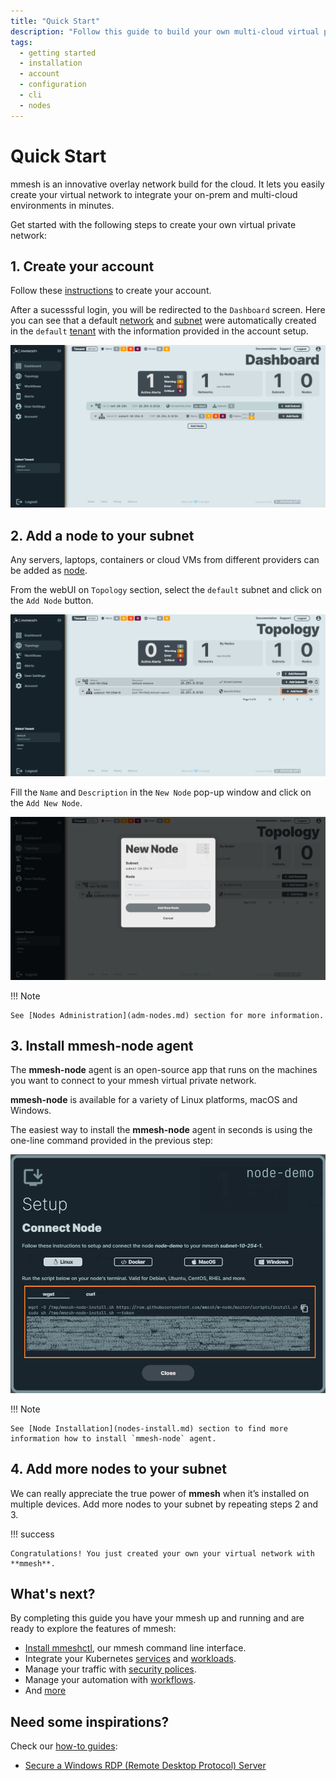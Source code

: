 ```yaml
---
title: "Quick Start"
description: "Follow this guide to build your own multi-cloud virtual private topology and integrate your on-prem and multi-cloud environments in minutes."
tags:
  - getting started
  - installation
  - account
  - configuration
  - cli
  - nodes
---
```


# Quick Start

mmesh is an innovative overlay network build for the cloud. It lets you easily create your virtual network to integrate your on-prem and multi-cloud environments in minutes.

Get started with the following steps to create your own virtual private network:

## 1. Create your account

Follow these [instructions](account.md#create-a-new-account) to create your account.

After a sucesssful login, you will be redirected to the `Dashboard` screen. Here you can see that a default [network](topology.md#network) and [subnet](topology.md#subnet) were automatically created in the `default` [tenant](topology.md#tenant) with the information provided in the account setup.

![Dashboard Screen](assets/images/quickstart/initial-dashboard.png)

## 2. Add a node to your subnet

Any servers, laptops, containers or cloud VMs from different providers can be added as [node](nodes.md). 

From the webUI on `Topology` section, select the `default` subnet and click on the `Add Node` button.

![Add Node](assets/images/quickstart/add-node.png)

Fill the `Name` and `Description` in the `New Node` pop-up window and click on the `Add New Node`.

![New Node](assets/images/quickstart/new-node.png)

!!! Note

    See [Nodes Administration](adm-nodes.md) section for more information.

## 3. Install mmesh-node agent

The **mmesh-node** agent is an open-source app that runs on the machines you want to connect to your mmesh virtual private network.

**mmesh-node** is available for a variety of Linux platforms, macOS and Windows.

The easiest way to install the **mmesh-node** agent in seconds is using the one-line command provided in the previous step:

![Linux Setup](assets/images/quickstart/linux-setup.png)

!!! Note

    See [Node Installation](nodes-install.md) section to find more information how to install `mmesh-node` agent.

## 4. Add more nodes to your subnet

We can really appreciate the true power of **mmesh** when it’s installed on multiple devices. Add more nodes to your subnet by repeating steps 2 and 3.

!!! success 

    Congratulations! You just created your own your virtual network with **mmesh**.

## What's next?

By completing this guide you have your mmesh up and running and are ready to explore the features of mmesh:

- [Install mmeshctl](cli-install.md), our mmesh command line interface.
- Integrate your Kubernetes [services](k8s-services.md) and [workloads](k8s-pods.md).
- Manage your traffic with [security polices](network-security.md#security-policies).
- Manage your automation with [workflows](automation.md).
- And [more](../features/index.md)

## Need some inspirations?

Check our [how-to guides](../howtos/index.md):

- [Secure a Windows RDP (Remote Desktop Protocol) Server](secure-win-rdp.md)

